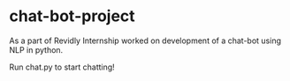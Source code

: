 # chat-bot-project
As a part of Revidly Internship worked on development of a chat-bot using NLP in python.


Run chat.py to start chatting!

